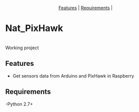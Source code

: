 <p align="center">
<a href="#features">Features</a> |
<a href="#requirements">Requirements</a> |
</p>

# Nat_PixHawk
<br />
Working project


## Features

- Get sensors data from Arduino and PixHawk in Raspberry

## Requirements
-Python 2.7+
